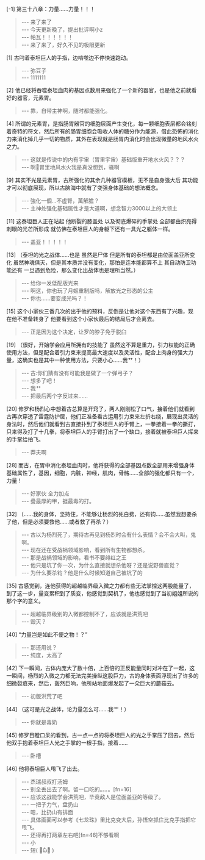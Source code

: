 
[-1] 第三十八章：力量……力量！！！
>--- 来了来了<br>
>--- 今天更新晚了，提出批评啊小z<br>
>--- 帕瓦！！！！！！<br>
>--- 来了来了，好久不见的极限更新<br>

[1] 古叼着泰坦巨人的手指，边啃噬边不停快速跑动。
>--- 弥豆子<br>
>--- 1111111<br>

[2] 他已经将吞噬泰坦血肉的基因点数用来强化了一个新的器官，也是他之前就看好的器官，元素胃。
>--- 靠，自带主神啊，随时都能强化。<br>

[4] 所谓的元素胃，是指肠胃器官的细胞层面产生变化，每一颗细胞表层都会铭刻着奇特的符文，然后所有的肠胃细胞会吸收人体的糖分作为能源，借此恐怖的消化力来消化掉几乎一切的物质，其外在表现就是肠胃内消化时会出现微量的地风水火之力。
>--- 这就是传说中的内有宇宙（胃里宇宙）基础版重开地水火风？？？<br>
>--- 啊🤔胃里地风水火我是真没想到，骚啊<br>

[9] 其实不光是元素胃，古所强化的其余几种器官模板，无不是自身强大后 其功能才可以彻底展现，所以古脑海中就有了变强身体基础的想法概念。
>--- 強化一個…不虛腎，萬解膽？<br>
>--- 主神处强化基础属性才是大道啊，想念智力3000以上的大领主<br>

[11] 这泰坦巨人正在站起 他断裂的膝盖处 以及彻底爆碎的手掌处 全部都由炽亮得刺眼的光芒所形成 就仿佛在泰坦巨人的身躯下还有一具光之躯体一样。
>--- 盖亚！！！！！<br>

[13] （泰坦的光之战体……也是 虽然是尸体 但是所有的泰坦都是由位面盖亚所变化 虽然神魂俱灭，但是其本质并没有变化，那怕是连本能都算不上 其自动防卫功能还有 一旦遇到危险，那么变化出战体也是理所当然。）
>--- 给你一发低配版光来<br>
>--- 啊这，你也玩了月姬重制版吗，解放光之形态的公主<br>
>--- 你也……要变成光吗？！<br>

[15] 这个小家伙三番几次的出乎他的预料，反倒是让他对这个东西有了兴趣，现在他不准备转身了 他要看到这个小家伙最后的结局后才会离去。
>--- 正是因为这个决定，让罗的脖子免于脱臼<br>

[19] （很好，开始学会应用所拥有的技能了 虽然这不算是重力，引力权能的正确使用方法，但是配合着引力束来提高最大速度以及灵活性，配合上肉身的强大力量，这确实也是其中一种使用方法，只要小心……我艹！）
>--- 古:你们猜有没有可能我是做了一个弹弓子？<br>
>--- 想多了吧！<br>
>--- 我艹<br>
>--- 把最后两个字反过来……<br>

[20] 修罗和杨烈心中想着古总算是开窍了，两人刚刚松了口气，接着他们就看到古再次穿透了雷霆防护层，他们正准备看古运用引力束来左折右绕，展现出灵活的身法时，然后他们就看到古直接扑到了泰坦巨人的手臂上，一拳接着一拳的撕打，只来得及打了十几拳，将泰坦巨人的手臂打出了一个缺口，接着就被泰坦巨人挥来的手掌给拍飞。
>--- 莽夫啊<br>

[28] 而古，在胃中消化泰坦血肉时，他将获得的全部基因点数全部用来增强身体基础属性了，基因，细胞，内脏，神经，肌肉，骨骼……全部的强化都只有一个，力量！
>--- 好家伙 全力加点<br>
>--- 疊最厚的甲，捱最毒的打。<br>

[32] （……我的身体，坚持住，不能够让杨烈的死白费，还有钧……虽然我想要杀了他，但是必须要救他……或者救了再杀？）
>--- 古以为杨烈死了，期待古再见到杨烈时会有什么表情？会不会大叫，鬼啊。<br>
>--- 现在还在受战祸领域影响，看到所有生物都想杀。<br>
>--- 那是战祸领域的影响，看书不要绯红之王<br>
>--- 他只是坑了你一次，为什么直接就想杀他呀？还是说野兽直觉？<br>
>--- 为什么要杀钧？他是什么时候知道自己被坑了的<br>

[35] 古感觉到，连他获得的超越临界级入微之力都有些无法掌控这两股能量了，到了这一步，量变累积到了质变，他感觉到契机了，他也感觉到了当初姐姐所说的那个字的意义。
>--- 超越临界级别的入微都控制不了，应该就是洪荒吧<br>
>--- 毁灭？<br>

[40] “力量岂是如此不便之物！？”
>--- 那还用说？<br>
>--- 纯度，太高了<br>

[42] 下一瞬间，古体内庞大了数十倍，上百倍的正反能量同时对冲在了一起，这一瞬间，杨烈的入微之力都无法完美操纵这股巨力，古的身体表面浮现出了许多的细微裂痕来，然后，轰然巨响，他所站地面爆发起了一朵巨大的蘑菇云。
>--- 初版洪荒了吧<br>

[44] （这可是光之战体，论力量怎么可……我艹！）
>--- 你就是毒奶<br>

[45] 修罗目瞪口呆的看到，古一点一点的将泰坦巨人的光之手掌压了回去，然后他双手抱着泰坦巨人光之手掌的一根手指，接着……
>--- 卧槽<br>

[46] 他将泰坦巨人甩飞了出去。
>--- 杰瑞叔叔打汤姆<br>
>--- 别全丢出去了啊。留一口吃的。。。。[fn=16]<br>
>--- 应该这战能学会洪荒吧，毕竟敌人是位面盖亚的等级了。<br>
>--- 一把子力气，盘扔山<br>
>--- 嗯，比扔山有排面<br>
>--- 具体画面可以参考《七龙珠》里比克变大后，孙悟空抓住比克手指把它甩飞。<br>
>--- 还得再打两章左右吧[fn=46]不够看啊<br>
>--- 小<br>
>--- 短( ･᷄ὢ･᷅ )<br>
